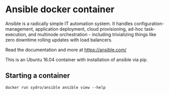 # Ansible docker container

Ansible is a radically simple IT automation system. It handles configuration-management, application deployment, 
cloud provisioning, ad-hoc task-execution, and multinode orchestration - including trivializing things like 
zero downtime rolling updates with load balancers.

Read the documentation and more at https://ansible.com/

This is an Ubuntu 16.04 container with installation of ansible via pip.


## Starting a container

```
docker run sydro/ansible ansible view --help
```
